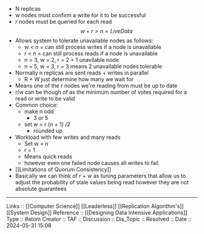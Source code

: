 - N replicas
- w nodes must confirm a write for it to be successful
- r nodes must be queried for each read
$$
w + r > n = Live Data
$$
- Allows system to tolerate unavailable nodes as follows:
	- w < n = can still process writes if a node is unavailable
	- r < n = can still process reads if a node is unavailable
	- n = 3, w = 2, r = 2 = 1 unavilable node
	- n = 5, w = 3, r = 3 means 2 unavailable nodes tolerable
- Normally n replicas are sent reads + writes in parallel
	- R + W just determine how many we wait for
- Means one of the r nodes we're reading from must be up to date 
- r/w can be though of as the minimum number of votes required for a read or write to be valid
- Common choice:
	- make n odd
		- 3 or 5
	- set w = r  (n + 1) /2 
		- rounded up
- Workload with few writes and many reads
	- Set w = n
	- r = 1
	- Means quick reads
	- however even one failed node causes all writes to fail
- [[Limitations of Quorum Consistency]]
- Basically we can think of r + w as tuning parameters that allow us to adjust the probability of stale values being read however they are not absolute guarantees
---
Links :: [[Computer Science]] [[Leaderless]] [[Replication Algorithm's]] [[System Design]]
Reference :: [[Designing Data Intensive Applications]]
Type :: #atom
Creator ::
TAF ::
Discussion ::
Dis_Topic :: 
Resolved ::
Date :: 2024-05-31 15:08
